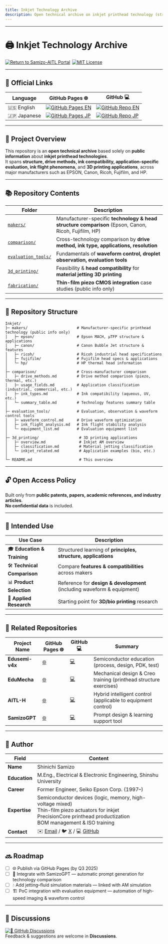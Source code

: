 ```yaml
---
title: Inkjet Technology Archive  
description: Open technical archive on inkjet printhead technology (structure, drive methods, ink compatibility, applications, 3D printing)
---
```


---

# 🖨️ **Inkjet Technology Archive**

<p align="left" style="display:flex;flex-wrap:wrap;gap:6px;margin:0;padding:0;">
  <a href="https://samizo-aitl.github.io/en/">
    <img src="https://img.shields.io/badge/Return%20to%20Samizo--AITL%20Portal-brightgreen" alt="Return to Samizo-AITL Portal">
  </a>
  <a href="../LICENSE">
    <img src="https://img.shields.io/badge/license-MIT-blue.svg" alt="MIT License">
  </a>
</p>

---

## 🔗 Official Links

| Language | GitHub Pages 🌐 | GitHub 💻 |
|----------|----------------|-----------|
| 🇺🇸 English | [![GitHub Pages EN](https://img.shields.io/badge/GitHub%20Pages-English-brightgreen?logo=github)](https://samizo-aitl.github.io/Inkjet/en/) | [![GitHub Repo EN](https://img.shields.io/badge/GitHub-English-blue?logo=github)](https://github.com/Samizo-AITL/Inkjet/tree/main/en) |
| 🇯🇵 Japanese | [![GitHub Pages JP](https://img.shields.io/badge/GitHub%20Pages-日本語版-brightgreen?logo=github)](https://samizo-aitl.github.io/Inkjet/) | [![GitHub Repo JP](https://img.shields.io/badge/GitHub-日本語版-blue?logo=github)](https://github.com/Samizo-AITL/Inkjet) |

---

## 📌 **Project Overview**

This repository is an **open technical archive** based solely on **public information** about **inkjet printhead technologies**.  
It spans **structure, drive methods, ink compatibility, application-specific evaluation, ink flight phenomena,** and **3D printing applications**, across major manufacturers such as EPSON, Canon, Ricoh, Fujifilm, and HP.

---

## 📚 **Repository Contents**

| Folder | Description |
|--------|-------------|
| [`makers/`](../makers/) | Manufacturer-specific **technology & head structure comparison** (Epson, Canon, Ricoh, Fujifilm, HP) |
| [`comparison/`](../comparison/) | Cross-technology comparison by **drive method, ink type, applications, resolution** |
| [`evaluation_tools/`](../evaluation_tools/) | Fundamentals of **waveform control, droplet observation, evaluation tools** |
| [`3d_printing/`](../3d_printing/) | Feasibility & **head compatibility** for **material jetting 3D printing** |
| [`fabrication/`](../fabrication/) | **Thin-film piezo CMOS integration** case studies (public info only) |

---

## 📁 **Repository Structure**

```plaintext
Inkjet/
├─ makers/                      # Manufacturer-specific printhead technology (public info only)
│   ├─ epson/                   # Epson MACH, μTFP structure & applications
│   ├─ canon/                   # Canon Bubble Jet structure & features
│   ├─ ricoh/                   # Ricoh industrial head specifications
│   ├─ fujifilm/                # Fujifilm head specs & applications
│   └─ hp/                      # HP thermal head information
│
├─ comparison/                  # Cross-manufacturer comparison
│   ├─ drive_methods.md         # Drive method comparison (piezo, thermal, etc.)
│   ├─ usage_fields.md          # Application classification (industrial, commercial, etc.)
│   ├─ ink_types.md             # Ink compatibility (aqueous, UV, etc.)
│   └─ summary_table.md         # Technology features summary table
│
├─ evaluation_tools/            # Evaluation, observation & waveform control tools
│   ├─ waveform_control.md      # Drive waveform optimization
│   ├─ ink_flight_analysis.md   # Ink flight stability analysis
│   └─ equipment_list.md        # Evaluation equipment list
│
├─ 3d_printing/                  # 3D printing applications
│   ├─ overview.md               # Inkjet AM overview
│   ├─ classification.md         # Material jetting classification
│   └─ inkjet_related.md         # Application examples (bio, etc.)
│
└─ README.md                     # This overview
```

---

## 🔓 **Open Access Policy**

Built only from **public patents, papers, academic references, and industry articles**.  
**No confidential data** is included.

---

## 🎯 **Intended Use**

| Use Case | Description |
|----------|-------------|
| 🎓 **Education & Training** | Structured learning of **principles, structure, applications** |
| 🛠 **Technical Comparison** | Compare **features & compatibilities** across makers |
| 📊 **Product Selection** | Reference for **design & development** (including waveform & equipment) |
| 🧪 **Applied Research** | Starting point for **3D/bio printing** research |

---

## 📎 **Related Repositories**

| Project Name | GitHub Pages 🌐 | GitHub 💻 | Summary |
|--------------|----------------|-----------|---------|
| **Edusemi-v4x** | [🌐](https://samizo-aitl.github.io/Edusemi-v4x/) | [💻](https://github.com/Samizo-AITL/Edusemi-v4x) | Semiconductor education (process, design, PDK, test) |
| **EduMecha** | [🌐](https://samizo-aitl.github.io/EduMecha/) | [💻](https://github.com/Samizo-AITL/EduMecha) | Mechanical design & Creo training (printhead structure exercises) |
| **AITL-H** | [🌐](https://samizo-aitl.github.io/AITL-H/) | [💻](https://github.com/Samizo-AITL/AITL-H) | Hybrid intelligent control (applicable to equipment control) |
| **SamizoGPT** | [🌐](https://samizo-aitl.github.io/SamizoGPT/) | [💻](https://github.com/Samizo-AITL/SamizoGPT) | Prompt design & learning support tool |

---

## 👤 **Author**

| Field | Content |
|-------|---------|
| **Name** | Shinichi Samizo |
| **Education** | M.Eng., Electrical & Electronic Engineering, Shinshu University |
| **Career** | Former Engineer, Seiko Epson Corp. (1997–) |
| **Expertise** | Semiconductor devices (logic, memory, high-voltage mixed)<br>Thin-film piezo actuators for inkjet<br>PrecisionCore printhead productization<br>BOM management & ISO training |
| **Contact** | ✉️ [Email](mailto:shin3t72@gmail.com) / 🐦 [X](https://x.com/shin3t72) / 💻 [GitHub](https://samizo-aitl.github.io/) |

---

## 🔜 **Roadmap**

- [ ] 🌐 Publish via GitHub Pages (by Q3 2025)  
- [ ] 🧠 Integrate with SamizoGPT — automatic prompt generation for technology comparison  
- [ ] 💧 Add jetting–fluid simulation materials — linked with AM simulation  
- [ ] 🏗️ PoC integration with evaluation equipment — automation of high-speed imaging & waveform control

---

## 💬 **Discussions**

[![💬 GitHub Discussions](https://img.shields.io/badge/GitHub%20Discussions-Join%20the%20Conversation-blue?logo=github)](https://github.com/Samizo-AITL/Inkjet/discussions)  
Feedback & suggestions are welcome in **Discussions**.

